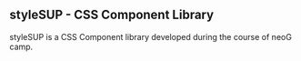 ## styleSUP - CSS Component Library

styleSUP is a CSS Component library developed during the course of neoG camp.
